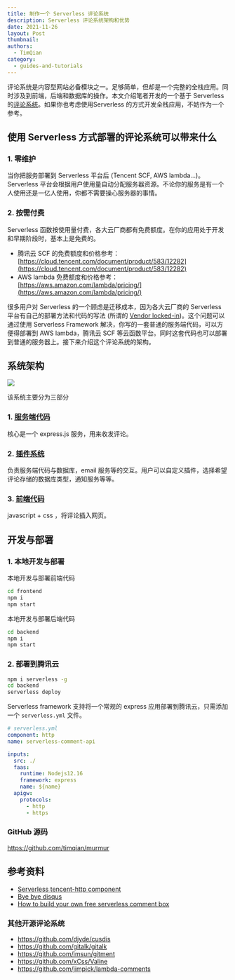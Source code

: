 ```yaml
---
title: 制作一个 Serverless 评论系统
description: Serverless 评论系统架构和优势
date: 2021-11-26
layout: Post
thumbnail: 
authors:
  - TimQian
category:
  - guides-and-tutorials
---
```


评论系统是内容型网站必备模块之一。足够简单，但却是一个完整的全栈应用。同时涉及到前端，后端和数据库的操作。本文介绍笔者开发的一个基于 Serverless 的[评论系统](https://github.com/timqian/murmur/)。如果你也考虑使用Serverless 的方式开发全栈应用，不妨作为一个参考。

## 使用 Serverless 方式部署的评论系统可以带来什么

### 1. 零维护

当你把服务部署到 Serverless 平台后 (Tencent SCF, AWS lambda...)。 Serverless 平台会根据用户使用量自动分配服务器资源。不论你的服务是有一个人使用还是一亿人使用，你都不需要操心服务器的事情。

### 2. 按需付费

Serverless 函数按使用量付费，各大云厂商都有免费额度。在你的应用处于开发和早期阶段时，基本上是免费的。

- 腾讯云 SCF 的免费额度和价格参考：[https://cloud.tencent.com/document/product/583/12282](https://cloud.tencent.com/document/product/583/12282)
- AWS lambda 免费额度和价格参考：[https://aws.amazon.com/lambda/pricing/](https://aws.amazon.com/lambda/pricing/)

很多用户对 Serverless 的一个顾虑是迁移成本，因为各大云厂商的 Serverless 平台有自己的部署方法和代码的写法 (所谓的 [Vendor locked-in](https://en.wikipedia.org/wiki/Vendor_lock-in))。这个问题可以通过使用 Serverless Framework 解决，你写的一套普通的服务端代码，可以方便得部署到 AWS lambda，腾讯云 SCF 等云函数平台。同时这套代码也可以部署到普通的服务器上。接下来介绍这个评论系统的架构。

## 系统架构

![](https://sp-assets-1300963013.cos.ap-guangzhou.myqcloud.com/blog/posts/2021-11-26-serverless-comment-system-1.png)

该系统主要分为三部分

### 1. [服务端代码](https://github.com/timqian/murmur/tree/main/backend)

核心是一个 express.js 服务，用来收发评论。

### 2. [插件系统](https://github.com/timqian/murmur/tree/main/backend/plugins)

负责服务端代码与数据库，email 服务等的交互。用户可以自定义插件，选择希望评论存储的数据库类型，通知服务等等。

### 3. [前端代码](https://github.com/timqian/murmur/tree/main/frontend)

javascript + css ，将评论插入网页。

## 开发与部署

### 1. 本地开发与部署

本地开发与部署前端代码

```bash
cd frontend
npm i
npm start
```

本地开发与部署后端代码

```bash
cd backend
npm i
npm start
```

### 2. 部署到腾讯云

```bash
npm i serverless -g
cd backend
serverless deploy
````

Serverless framework 支持将一个常规的 express 应用部署到腾讯云，只需添加一个 `serverless.yml` 文件。

```yaml
# serverless.yml
component: http
name: serverless-comment-api

inputs:
  src: ./
  faas:
    runtime: Nodejs12.16
    framework: express
    name: ${name}
  apigw:
    protocols:
      - http
      - https
```

### GitHub 源码

https://github.com/timqian/murmur

## 参考资料

- [Serverless tencent-http component](https://github.com/serverless-components/tencent-http/)
- [Bye bye disqus](https://pawelgrzybek.com/bye-bye-disqus-i-built-my-commenting-system-using-aws-serverless-stack-and-netlify-build-hooks/)
- [How to build your own free serverless comment box](https://www.freecodecamp.org/news/how-you-can-build-your-own-free-serverless-comment-box-dc9d4f366d12/)

### 其他开源评论系统

- https://github.com/djyde/cusdis
- https://github.com/gitalk/gitalk
- https://github.com/imsun/gitment
- https://github.com/xCss/Valine
- https://github.com/jimpick/lambda-comments